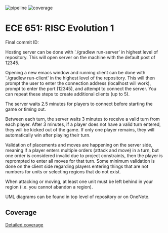 ![pipeline](https://gitlab.oit.duke.edu/ld170/risc-project1/badges/master/pipeline.svg)
![coverage](https://gitlab.oit.duke.edu/ld170/risc-project1/badges/master/coverage.svg?job=test)


ECE 651: RISC Evolution 1
======================================

Final commit ID:

Hosting server can be done with './gradlew run-server' in highest level of repository. This will open server on the machine with the default post of 12345.

Opening a new emacs window and running client can be done with './gradlew run-client' in the highest level of the repository. This will then prompt the user to enter the connection address (localhost will work), prompt to enter the port (12345), and attempt to connect the server. You can repeat these steps to create additional clients (up to 5).

The server waits 2.5 minutes for players to connect before starting the game or timing out.

Between each turn, the server waits 3 minutes to receive a valid turn from each player. After 3 minutes, if a player does not have a valid turn entered, they will be kicked out of the game. If only one player remains, they will automatically win after playing their turn.

Validation of placements and moves are happening on the server side, meaning if a player enters multiple orders (attack and move) in a turn, but one order is considered invalid due to project constraints, then the player is reprompted to enter all moves for that turn. Some minimum validation is done on the client side regarding players entering things that are not numbers for units or selecting regions that do not exist.

When attacking or moving, at least one unit must be left behind in your region (i.e. you cannot abandon a region).

UML diagrams can be found in top level of repository or on OneNote.

## Coverage
[Detailed coverage](https://ld170.pages.oit.duke.edu/risc-project1/dashboard.html)


